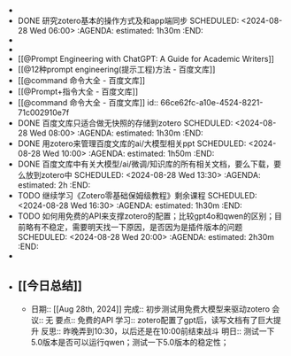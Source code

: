 -
- DONE 研究zotero基本的操作方式及和app端同步
  SCHEDULED: <2024-08-28 Wed 06:00>
  :AGENDA:
  estimated: 1h30m
  :END:
-
-
- [[@Prompt Engineering with ChatGPT: A Guide for Academic Writers]]
- [[@12种prompt engineering(提示工程)方法 - 百度文库]]
- [[@command 命令大全 - 百度文库]]
- [[@Prompt+指令大全 - 百度文库]]
- [[@command 命令大全 - 百度文库]]
  id:: 66ce62fc-a10e-4524-8221-71c002910e7f
- DONE 百度文库只适合做无快照的存储到zotero
  SCHEDULED: <2024-08-28 Wed 08:00>
  :AGENDA:
  estimated: 1h30m
  :END:
- DONE 用zotero来管理百度文库的ai/大模型相关ppt
  SCHEDULED: <2024-08-28 Wed 10:00>
  :AGENDA:
  estimated: 1h50m
  :END:
- DONE 百度文库中有关大模型/ai/微调/知识库的所有相关文档，要么下载，要么放到zotero中
  SCHEDULED: <2024-08-28 Wed 13:30>
  :AGENDA:
  estimated: 2h
  :END:
- TODO 继续学习《Zotero零基础保姆级教程》剩余课程
  SCHEDULED: <2024-08-28 Wed 16:30>
  :AGENDA:
  estimated: 1h30m
  :END:
- TODO 如何用免费的API来支撑zotero的配置；比较gpt4o和qwen的区别；目前略有不稳定，需要明天找一下原因，是否因为是插件版本的问题
  SCHEDULED: <2024-08-28 Wed 20:00>
  :AGENDA:
  estimated: 2h30m
  :END:
-
- ## [[今日总结]]
	- 日期:: [[Aug 28th, 2024]]
	  完成:: 初步测试用免费大模型来驱动zotero
	  会议:: 无
	  要点:: 免费的API
	  学习:: zotero配置了gpt后，读写文档有了巨大提升
	  反思:: 昨晚弄到10:30，以后还是在10:00前结束战斗
	  明日:: 测试一下5.0版本是否可以运行qwen；测试一下5.0版本的稳定性；